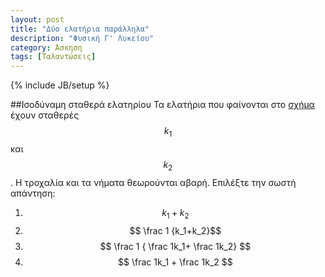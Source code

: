 ```yaml
---
layout: post
title: "Δύο ελατήρια παράλληλα"
description: "Φυσική Γ' Λυκείου"
category: Άσκηση
tags: [Ταλαντώσεις]
---
```

{% include JB/setup %}

##Ισοδύναμη σταθερά ελατηρίου
Τα ελατήρια που φαίνονται στο [σχήμα](http://eclass.sch.gr/modules/document/file.php/EL425105/Hook_1.png) έχουν σταθερές $$k_1$$ και $$k_2$$. Η τροχαλία και τα νήματα θεωρούνται αβαρή. Επιλέξτε την σωστή απάντηση:

1. $$ k_1+k_2$$
2. $$ \frac 1 {k_1+k_2}$$
3. $$ \frac 1 { \frac 1k_1+ \frac 1k_2} $$
4. $$ \frac 1k_1 + \frac 1k_2 $$ 

